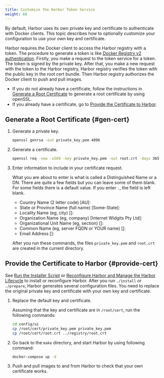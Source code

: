 ```yaml
---
title: Customize the Harbor Token Service
weight: 60
---
```


By default, Harbor uses its own private key and certificate to authenticate with Docker clients. This topic describes how to optionally customize your configuration to use your own key and certificate.

Harbor requires the Docker client to access the Harbor registry with a token. The procedure to generate a token is like [Docker Registry v2 authentication](https://github.com/docker/distribution/blob/master/docs/spec/auth/token.md). Firstly, you make a request to the token service for a token. The token is signed by the private key. After that, you make a new request with the token to the Harbor registry, Harbor registry verifies the token with the public key in the root cert bundle. Then Harbor registry authorizes the Docker client to push and pull images.

- If you do not already have a certificate, follow the instructions in [Generate a Root Certificate](#gen-cert) to generate a root certificate by using openSSL.
- If you already have a certificate, go to [Provide the Certificate to Harbor](#provide-cert).

## Generate a Root Certificate {#gen-cert}
  
1. Generate a private key.

   ```sh
   openssl genrsa -out private_key.pem 4096    
   ```
   
1. Generate a certificate.  

   ```sh
   openssl req -new -x509 -key private_key.pem -out root.crt -days 3650
   ```   

1. Enter information to include in your certificate request.

   What you are about to enter is what is called a Distinguished Name or a DN. There are quite a few fields but you can leave some of them blank. For some fields there is a default value. If you enter `.`, the field is left blank.

   - Country Name (2 letter code) [AU]:
   - State or Province Name (full name) [Some-State]:
   - Locality Name (eg, city) []:
   - Organization Name (eg, company) [Internet Widgits Pty Ltd]:
   - Organizational Unit Name (eg, section) []:
   - Common Name (eg,  server FQDN or YOUR name) []:
   - Email Address []:

   After you run these commands, the files `private_key.pem` and `root.crt` are created in the current directory.

## Provide the Certificate to Harbor {#provide-cert}

See [Run the Installer Script](run-installer-script.md) or [Reconfigure Harbor and Manage the Harbor Lifecycle](reconfigure-manage-lifecycle.md) to install or reconfigure Harbor. After you run `./install` or `./prepare`, Harbor generates several configuration files. You need to replace the original private key and certificate with your own key and certificate.

1. Replace the default key and certificate. 

   Assuming that the key and certificate are in `/root/cert`, run the following commands:

   ```sh
   cd config/ui
   cp /root/cert/private_key.pem private_key.pem
   cp /root/cert/root.crt ../registry/root.crt
   ```

1. Go back to the `make` directory, and start Harbor by using following command:

   ```sh
   docker-compose up -d
   ```

1. Push and pull images to and from Harbor to check that your own certificate works. 
